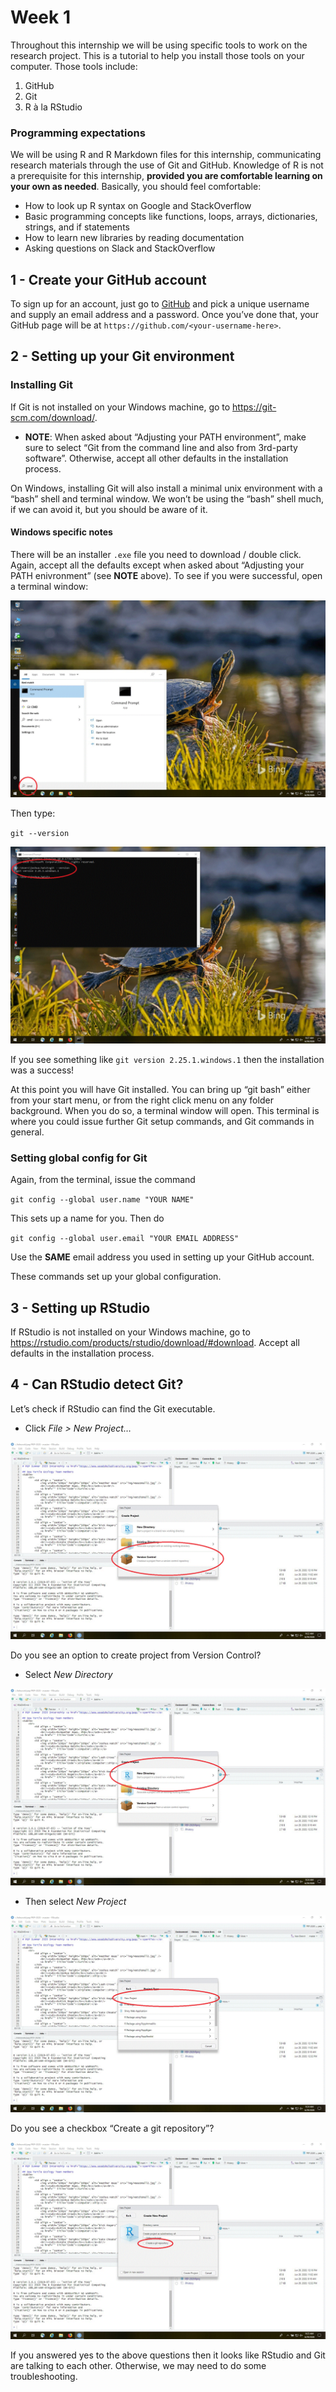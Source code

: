Week 1
======

Throughout this internship we will be using specific tools to work on
the research project. This is a tutorial to help you install those tools
on your computer. Those tools include:

1.  GitHub
2.  Git
3.  R à la RStudio

### Programming expectations

We will be using R and R Markdown files for this internship,
communicating research materials through the use of Git and GitHub.
Knowledge of R is not a prerequisite for this internship, **provided you
are comfortable learning on your own as needed**. Basically, you should
feel comfortable:

-   How to look up R syntax on Google and StackOverflow
-   Basic programming concepts like functions, loops, arrays,
    dictionaries, strings, and if statements
-   How to learn new libraries by reading documentation
-   Asking questions on Slack and StackOverflow

1 - Create your GitHub account
------------------------------

To sign up for an account, just go to [GitHub](https://github.com) and
pick a unique username and supply an email address and a password. Once
you’ve done that, your GitHub page will be at
`https://github.com/<your-username-here>`.

2 - Setting up your Git environment
-----------------------------------

### Installing Git

If Git is not installed on your Windows machine, go to
<a href="https://git-scm.com/download/" class="uri">https://git-scm.com/download/</a>.

-   **NOTE**: When asked about “Adjusting your PATH environment”, make
    sure to select “Git from the command line and also from 3rd-party
    software”. Otherwise, accept all other defaults in the installation
    process.

On Windows, installing Git will also install a minimal unix environment
with a “bash” shell and terminal window. We won’t be using the “bash”
shell much, if we can avoid it, but you should be aware of it.

#### Windows specific notes

There will be an installer `.exe` file you need to download / double
click. Again, accept all the defaults except when asked about “Adjusting
your PATH enivronment” (see **NOTE** above). To see if you were
successful, open a terminal window:

![screenshot of terminal window](img/open_terminal_window.gif)

Then type:

`git --version`

![screenshot of successful git install](img/git_installed.gif)

If you see something like `git version 2.25.1.windows.1` then the
installation was a success!

At this point you will have Git installed. You can bring up “git bash”
either from your start menu, or from the right click menu on any folder
background. When you do so, a terminal window will open. This terminal
is where you could issue further Git setup commands, and Git commands in
general.

### Setting global config for Git

Again, from the terminal, issue the command

`git config --global user.name "YOUR NAME"`

This sets up a name for you. Then do

`git config --global user.email "YOUR EMAIL ADDRESS"`

Use the **SAME** email address you used in setting up your GitHub
account.

These commands set up your global configuration.

3 - Setting up RStudio
----------------------

If RStudio is not installed on your Windows machine, go to
<a href="https://rstudio.com/products/rstudio/download/#download" class="uri">https://rstudio.com/products/rstudio/download/#download</a>.
Accept all defaults in the installation process.

4 - Can RStudio detect Git?
---------------------------

Let’s check if RStudio can find the Git executable.

-   Click *File &gt; New Project…*

![screenshot of version control option](img/RStudio_git_test_1.gif)

Do you see an option to create project from Version Control?

-   Select *New Directory*

![screenshot of selecting new directory](img/select_new_directory.gif)

-   Then select *New Project*

![screenshot of selecting new project](img/select_new_project.gif)

Do you see a checkbox “Create a git repository”?

![screenshot of create git option](img/RStudio_git_test_2.gif)

If you answered yes to the above questions then it looks like RStudio
and Git are talking to each other. Otherwise, we may need to do some
troubleshooting.
